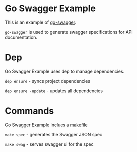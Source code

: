 # Go Swagger Example

This is an example of [go-swagger](https://github.com/go-swagger/go-swagger).

`go-swagger` is used to generate swagger specifications for API documentation.

# Dep
Go Swagger Example uses dep to manage dependencies.

`dep ensure` - syncs project dependencies

`dep ensure -update` - updates all dependencies

# Commands
Go Swagger Example inclues a [makefile](https://github.com/djacobs24/go-swagger-example/blob/master/Makefile)

`make spec` - generates the Swagger JSON spec

`make swag` - serves swagger ui for the spec